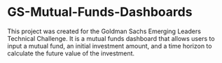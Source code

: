 # GS-Mutual-Funds-Dashboards
This project was created for the Goldman Sachs Emerging Leaders Technical Challenge. It is a mutual funds dashboard that allows users to input a mutual fund, an initial investment amount, and a time horizon to calculate the future value of the investment.